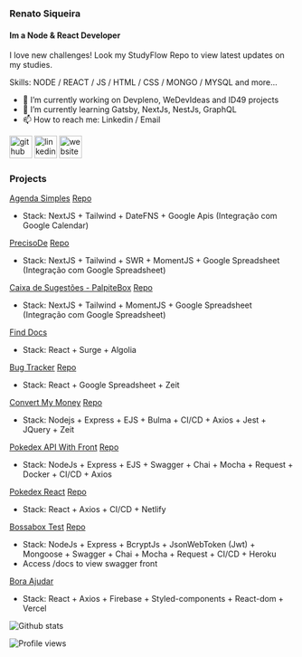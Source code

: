 ### Renato Siqueira
#### Im a Node & React Developer
I love new challenges!
Look my StudyFlow Repo to view latest updates on my studies.

Skills: NODE / REACT / JS / HTML / CSS / MONGO / MYSQL and more...

- 🔭 I’m currently working on Devpleno, WeDevIdeas and ID49 projects 
- 🌱 I’m currently learning Gatsby, NextJs, NestJs, GraphQL 
- 📫 How to reach me: Linkedin / Email 

[<img src='https://cdn.jsdelivr.net/npm/simple-icons@3.0.1/icons/github.svg' alt='github' height='40'>](https://github.com/renatosiqueira)  [<img src='https://cdn.jsdelivr.net/npm/simple-icons@3.0.1/icons/linkedin.svg' alt='linkedin' height='40'>](https://www.linkedin.com/in/renatosiqueira/)  [<img src='https://cdn.jsdelivr.net/npm/simple-icons@3.0.1/icons/icloud.svg' alt='website' height='40'>](http://renatosiqueira.dev/)  

### Projects
[Agenda Simples](http://agendasimples.renatosiqueira.dev/)
[Repo](https://github.com/RenatoSiqueira/AgendaSimples)
- Stack: NextJS + Tailwind + DateFNS + Google Apis (Integração com Google Calendar)

[PrecisoDe](http://precisode.vercel.app/)
[Repo](https://github.com/RenatoSiqueira/PrecisoDe)
- Stack: NextJS + Tailwind + SWR + MomentJS + Google Spreadsheet (Integração com Google Spreadsheet)

[Caixa de Sugestões - PalpiteBox](https://palpite-box.renatosiqueira.dev/)
[Repo](https://github.com/RenatoSiqueira/palpiteBox)
- Stack: NextJS + Tailwind + MomentJS + Google Spreadsheet (Integração com Google Spreadsheet)

[Find Docs](https://react-finddocs.renatosiqueira.dev/)
- Stack: React + Surge + Algolia

[Bug Tracker](http://bugtracker.renatosiqueira.dev/)
[Repo](https://github.com/RenatoSiqueira/DevPleno_BugTracker)
- Stack: React + Google Spreadsheet + Zeit

[Convert My Money](https://convertmymoney.renatosiqueira.dev/)
[Repo](https://github.com/RenatoSiqueira/DevPleno_ConvertMyMoney)
- Stack: Nodejs + Express + EJS + Bulma + CI/CD + Axios + Jest + JQuery + Zeit

[Pokedex API With Front](http://nodejs-pokedex.renatosiqueira.dev/)
[Repo](https://github.com/RenatoSiqueira/NodeJS_Pokedex)
- Stack: NodeJs + Express + EJS + Swagger + Chai + Mocha + Request + Docker + CI/CD + Axios

[Pokedex React](https://reactjspokedex.netlify.app/)
[Repo](https://github.com/RenatoSiqueira/React_Pokedex)
- Stack: React + Axios + CI/CD + Netlify

[Bossabox Test](http://vuttr.renatosiqueira.dev/docs)
[Repo](https://github.com/RenatoSiqueira/Bossabox_Test-Backend)
- Stack: NodeJs + Express + BcryptJs + JsonWebToken (Jwt) + Mongoose + Swagger + Chai + Mocha + Request + CI/CD + Heroku
- Access /docs to view swagger front

[Bora Ajudar](https://boraajudar.renatosiqueira.dev/)
- Stack: React + Axios + Firebase + Styled-components + React-dom + Vercel

![Github stats](https://github-readme-stats.vercel.app/api?username=renatosiqueira&show_icons=true)

![Profile views](https://gpvc.arturio.dev/renatosiqueira)  

<!--START_SECTION:waka-->
<!--END_SECTION:waka-->
